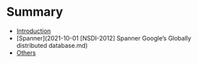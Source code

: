 # Summary

* [Introduction](README.md)
* [Spanner](2021-10-01 [NSDI-2012] Spanner Google’s Globally distributed database.md)
* [Others](papersss.md)

